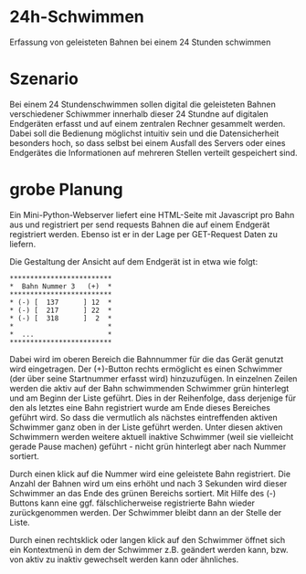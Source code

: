 # 24h-Schwimmen
Erfassung von geleisteten Bahnen bei einem 24 Stunden schwimmen

# Szenario
Bei einem 24 Stundenschwimmen sollen digital die geleisteten Bahnen verschiedener Schiwmmer innerhalb dieser 24 Stundne auf digitalen Endgeräten erfasst und auf einem zentralen Rechner gesammelt werden.
Dabei soll die Bedienung möglichst intuitiv sein und die Datensicherheit besonders hoch, so dass selbst bei einem Ausfall des Servers oder eines Endgerätes die Informationen auf mehreren Stellen verteilt gespeichert sind.

# grobe Planung
Ein Mini-Python-Webserver liefert eine HTML-Seite mit Javascript pro Bahn aus und registriert per send requests Bahnen die auf einem Endgerät registriert werden. Ebenso ist er in der Lage per GET-Request Daten zu liefern.

Die Gestaltung der Ansicht auf dem Endgerät ist in etwa wie folgt:

    *************************
    *  Bahn Nummer 3   (+)  *
    *************************
    * (-) [  137      ] 12  *
    * (-) [  217      ] 22  *
    * (-) [  318      ]  2  *
    *                       *
    *  ...                  *
    *************************

Dabei wird im oberen Bereich die Bahnnummer für die das Gerät genutzt wird eingetragen. Der (+)-Button rechts ermöglicht es einen Schwimmer (der über seine Startnummer erfasst wird) hinzuzufügen.
In einzelnen Zeilen werden die aktiv auf der Bahn schwimmenden Schwimmer grün hinterlegt und am Beginn der Liste geführt. Dies in der Reihenfolge, dass derjenige für den als letztes eine Bahn registriert wurde am Ende
dieses Bereiches geführt wird. So dass die vermutlich als nächstes eintreffenden aktiven Schwimmer ganz oben in der Liste geführt werden. 
Unter diesen aktiven Schwimmern werden weitere aktuell inaktive Schwimmer (weil sie vielleicht gerade Pause machen) geführt - nicht grün hinterlegt aber nach Nummer sortiert.

Durch einen klick auf die Nummer wird eine geleistete Bahn registriert. Die Anzahl der Bahnen wird um eins erhöht und nach 3 Sekunden wird dieser Schwimmer an das Ende des grünen Bereichs sortiert.
Mit Hilfe des (-) Buttons kann eine ggf. fälschlicherweise registrierte Bahn wieder zurückgenommen werden. Der Schwimmer bleibt dann an der Stelle der Liste.

Durch einen rechtsklick oder langen klick auf den Schwimmer öffnet sich ein Kontextmenü in dem der Schwimmer z.B. geändert werden kann, bzw. von aktiv zu inaktiv gewechselt werden kann oder ähnliches.

